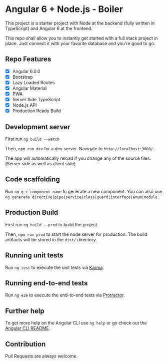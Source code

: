 # Angular 6 + Node.js - Boiler

This project is a starter project with Node at the backend (fully written in TypeScript) and Angular 6 at the frontend.

This repo shall allow you to instantly get started with a full stack project in place. Just connect it with your favorite database and you're good to go.

## Repo Features 

- [x] Angular 6.0.0
- [x] Bootstrap
- [x] Lazy Loaded Routes
- [x] Angular Material
- [x] PWA
- [x] Server Side TypeScript
- [x] Node.js API
- [x] Production Ready Build

## Development server

First run `ng build --watch` 

Then, `npm run dev` for a dev server. Navigate to `http://localhost:3000/`. 

The app will automatically reload if you change any of the source files. (Server side as well as client side)

## Code scaffolding

Run `ng g c component-name` to generate a new component. You can also use `ng generate directive|pipe|service|class|guard|interface|enum|module`.

## Production Build

First run `ng build --prod` to build the project

Then, `npm run prod` to start the node server for production. The build artifacts will be stored in the `dist/` directory. 

## Running unit tests

Run `ng test` to execute the unit tests via [Karma](https://karma-runner.github.io).

## Running end-to-end tests

Run `ng e2e` to execute the end-to-end tests via [Protractor](http://www.protractortest.org/).

## Further help

To get more help on the Angular CLI use `ng help` or go check out the [Angular CLI README](https://github.com/angular/angular-cli/blob/master/README.md).

## Contribution

Pull Requests are always welcome. 

